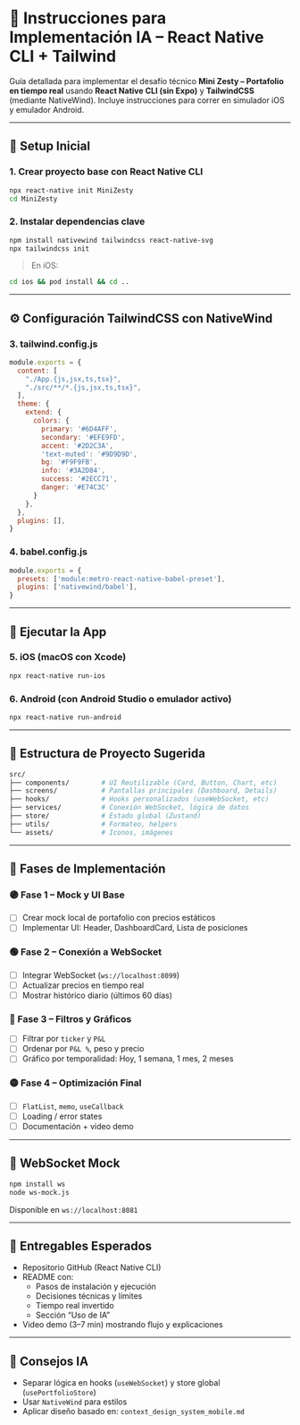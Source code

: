 # 📱 Instrucciones para Implementación IA – React Native CLI + Tailwind

Guía detallada para implementar el desafío técnico **Mini Zesty – Portafolio en tiempo real** usando **React Native CLI (sin Expo)** y **TailwindCSS** (mediante NativeWind). Incluye instrucciones para correr en simulador iOS y emulador Android.

---

## 🧠 Setup Inicial

### 1. Crear proyecto base con React Native CLI
```bash
npx react-native init MiniZesty
cd MiniZesty
```

### 2. Instalar dependencias clave
```bash
npm install nativewind tailwindcss react-native-svg
npx tailwindcss init
```

> En iOS:
```bash
cd ios && pod install && cd ..
```

---

## ⚙️ Configuración TailwindCSS con NativeWind

### 3. tailwind.config.js
```js
module.exports = {
  content: [
    "./App.{js,jsx,ts,tsx}",
    "./src/**/*.{js,jsx,ts,tsx}",
  ],
  theme: {
    extend: {
      colors: {
        primary: '#6D4AFF',
        secondary: '#EFE9FD',
        accent: '#2D2C3A',
        'text-muted': '#9D9D9D',
        bg: '#F9F9FB',
        info: '#3A2D84',
        success: '#2ECC71',
        danger: '#E74C3C'
      }
    },
  },
  plugins: [],
}
```

### 4. babel.config.js
```js
module.exports = {
  presets: ['module:metro-react-native-babel-preset'],
  plugins: ['nativewind/babel'],
}
```

---

## 📱 Ejecutar la App

### 5. iOS (macOS con Xcode)
```bash
npx react-native run-ios
```

### 6. Android (con Android Studio o emulador activo)
```bash
npx react-native run-android
```

---

## 📁 Estructura de Proyecto Sugerida
```bash
src/
├── components/        # UI Reutilizable (Card, Button, Chart, etc)
├── screens/           # Pantallas principales (Dashboard, Details)
├── hooks/             # Hooks personalizados (useWebSocket, etc)
├── services/          # Conexión WebSocket, lógica de datos
├── store/             # Estado global (Zustand)
├── utils/             # Formateo, helpers
└── assets/            # Iconos, imágenes
```

---

## 🔄 Fases de Implementación

### 🟣 Fase 1 – Mock y UI Base
- [ ] Crear mock local de portafolio con precios estáticos
- [ ] Implementar UI: Header, DashboardCard, Lista de posiciones

### 🟢 Fase 2 – Conexión a WebSocket
- [ ] Integrar WebSocket (`ws://localhost:8099`)
- [ ] Actualizar precios en tiempo real
- [ ] Mostrar histórico diario (últimos 60 días)

### 🔵 Fase 3 – Filtros y Gráficos
- [ ] Filtrar por `ticker` y `P&L`
- [ ] Ordenar por `P&L %`, peso y precio
- [ ] Gráfico por temporalidad: Hoy, 1 semana, 1 mes, 2 meses

### 🟡 Fase 4 – Optimización Final
- [ ] `FlatList`, `memo`, `useCallback`
- [ ] Loading / error states
- [ ] Documentación + video demo

---

## 🔌 WebSocket Mock
```bash
npm install ws
node ws-mock.js
```
Disponible en `ws://localhost:8081`

---

## 🎁 Entregables Esperados
- Repositorio GitHub (React Native CLI)
- README con:
  - Pasos de instalación y ejecución
  - Decisiones técnicas y límites
  - Tiempo real invertido
  - Sección “Uso de IA”
- Video demo (3–7 min) mostrando flujo y explicaciones

---

## 🤖 Consejos IA
- Separar lógica en hooks (`useWebSocket`) y store global (`usePortfolioStore`)
- Usar `NativeWind` para estilos
- Aplicar diseño basado en: `context_design_system_mobile.md`
